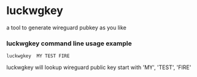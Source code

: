 # luckwgkey
a tool to generate wireguard pubkey as you like

### luckwgkey command line  usage example
```
luckwgkey  MY TEST FIRE 
```
luckwgkey will lookup wireguard public key start with 'MY', 'TEST', 'FIRE'
